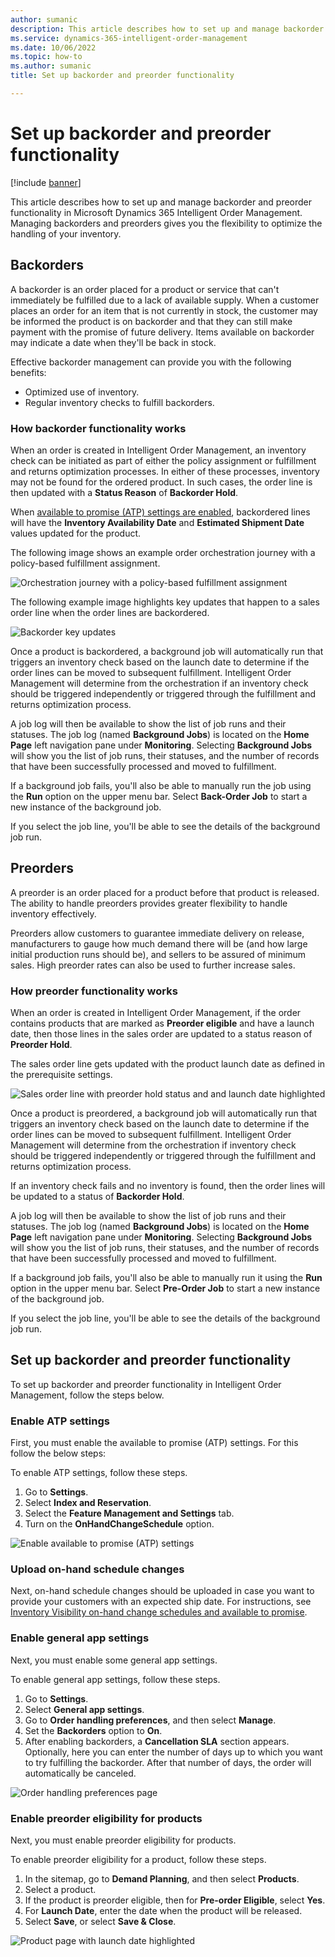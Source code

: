 ```yaml
---
author: sumanic
description: This article describes how to set up and manage backorder and preorder functionality in Microsoft Dynamics 365 Intelligent Order Management.
ms.service: dynamics-365-intelligent-order-management
ms.date: 10/06/2022
ms.topic: how-to
ms.author: sumanic
title: Set up backorder and preorder functionality

---
```


# Set up backorder and preorder functionality

[!include [banner](includes/banner.md)]

This article describes how to set up and manage backorder and preorder functionality in Microsoft Dynamics 365 Intelligent Order Management. Managing backorders and preorders gives you the flexibility to optimize the handling of your inventory.

## Backorders

A backorder is an order placed for a product or service that can't immediately be fulfilled due to a lack of available supply. When a customer places an order for an item that is not currently in stock, the customer may be informed the product is on backorder and that they can still make payment with the promise of future delivery. Items available on backorder may indicate a date when they'll be back in stock.

Effective backorder management can provide you with the following benefits:

- Optimized use of inventory.
- Regular inventory checks to fulfill backorders.

### How backorder functionality works

When an order is created in Intelligent Order Management, an inventory check can be initiated as part of either the policy assignment or fulfillment and returns optimization processes. In either of these processes, inventory may not be found for the ordered product. In such cases, the order line is then updated with a **Status Reason** of **Backorder Hold**.

When [available to promise (ATP) settings are enabled](#enable-atp-settings), backordered lines will have the **Inventory Availability Date** and **Estimated Shipment Date** values updated for the product.

The following image shows an example order orchestration journey with a policy-based fulfillment assignment.

![Orchestration journey with a policy-based fulfillment assignment](media/SampleOrch.png)

The following example image highlights key updates that happen to a sales order line when the order lines are backordered.

![Backorder key updates](media/BackorderHold.png)

Once a product is backordered, a background job will automatically run that triggers an inventory check based on the launch date to determine if the order lines can be moved to subsequent fulfillment. Intelligent Order Management will determine from the orchestration if an inventory check should be triggered independently or triggered through the fulfillment and returns optimization process.

A job log will then be available to show the list of job runs and their statuses. The job log (named **Background Jobs**) is located on the **Home Page** left navigation pane under **Monitoring**. Selecting **Background Jobs** will show you the list of job runs, their statuses, and the number of records that have been successfully processed and moved to fulfillment.

If a background job fails, you'll also be able to manually run the job using the **Run** option on the upper menu bar. Select **Back-Order Job** to start a new instance of the background job.

If you select the job line, you'll be able to see the details of the background job run.

## Preorders

A preorder is an order placed for a product before that product is released. The ability to handle preorders provides greater flexibility to handle inventory effectively.

Preorders allow customers to guarantee immediate delivery on release, manufacturers to gauge how much demand there will be (and how large initial production runs should be), and sellers to be assured of minimum sales. High preorder rates can also be used to further increase sales.

### How preorder functionality works

When an order is created in Intelligent Order Management, if the order contains products that are marked as **Preorder eligible** and have a launch date, then those lines in the sales order are updated to a status reason of **Preorder Hold**.

The sales order line gets updated with the product launch date as defined in the prerequisite settings.

![Sales order line with preorder hold status and and launch date highlighted](media/PreOrderHold.png)

Once a product is preordered, a background job will automatically run that triggers an inventory check based on the launch date to determine if the order lines can be moved to subsequent fulfillment. Intelligent Order Management will determine from the orchestration if inventory check should be triggered independently or triggered through the fulfillment and returns optimization process.

If an inventory check fails and no inventory is found, then the order lines will be updated to a status of **Backorder Hold**.

A job log will then be available to show the list of job runs and their statuses. The job log (named **Background Jobs**) is located on the **Home Page** left navigation pane under **Monitoring**. Selecting **Background Jobs** will show you the list of job runs, their statuses, and the number of records that have been successfully processed and moved to fulfillment.

If a background job fails, you'll also be able to manually run it using the **Run** option in the upper menu bar. Select **Pre-Order Job** to start a new instance of the background job.

If you select the job line, you'll be able to see the details of the background job run.

## Set up backorder and preorder functionality

To set up backorder and preorder functionality in Intelligent Order Management, follow the steps below.

### Enable ATP settings

First, you must enable the available to promise (ATP) settings. For this follow the below steps:

To enable ATP settings, follow these steps.

1. Go to **Settings**. 
1. Select **Index and Reservation**.
1. Select the **Feature Management and Settings** tab.
1. Turn on the **OnHandChangeSchedule** option.

![Enable available to promise (ATP) settings](media/ATP.png)

### Upload on-hand schedule changes

Next, on-hand schedule changes should be uploaded in case you want to provide your customers with an expected ship date. For instructions, see [Inventory Visibility on-hand change schedules and available to promise](/dynamics365/supply-chain/inventory/inventory-visibility-available-to-promise).

### Enable general app settings

Next, you must enable some general app settings.

To enable general app settings, follow these steps.

1. Go to **Settings**. 
1. Select **General app settings**.
1. Go to **Order handling preferences**, and then select **Manage**.
1. Set the **Backorders** option to **On**.
1. After enabling backorders, a **Cancellation SLA** section appears. Optionally, here you can enter the number of days up to which you want to try fulfilling the backorder. After that number of days, the order will automatically be canceled.
        
![Order handling preferences page](media/Backorder.png)
   
### Enable preorder eligibility for products

Next, you must enable preorder eligibility for products. 

To enable preorder eligibility for a product, follow these steps.
  
1. In the sitemap, go to **Demand Planning**, and then select **Products**.
1. Select a product.
1. If the product is preorder eligible, then for **Pre-order Eligible**, select **Yes**.
1. For **Launch Date**, enter the date when the product will be released.
1. Select **Save**, or select **Save & Close**.

![Product page with launch date highlighted](media/Preorder.png)




